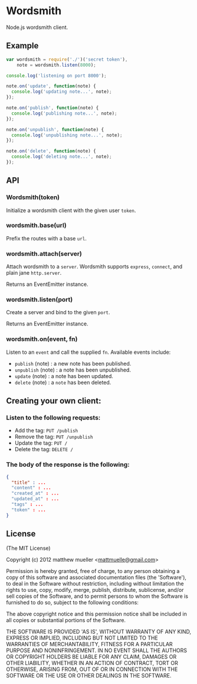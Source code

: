 # Wordsmith

Node.js wordsmith client.

## Example

```js
var wordsmith = require('./')('secret token'),
    note = wordsmith.listen(8000);

console.log('listening on port 8000');

note.on('update', function(note) {
  console.log('updating note...', note);
});

note.on('publish', function(note) {
  console.log('publishing note...', note);
});

note.on('unpublish', function(note) {
  console.log('unpublishing note...', note);
});

note.on('delete', function(note) {
  console.log('deleting note...', note);
});
```

## API

### Wordsmith(token)

Initialize a wordsmith client with the given user `token`.

### wordsmith.base(url)

Prefix the routes with a base `url`.

### wordsmith.attach(server)

Attach wordsmith to a `server`. Wordsmith supports `express`, `connect`, and plain jane `http.server`.

Returns an EventEmitter instance.

### wordsmith.listen(port)

Create a server and bind to the given `port`.

Returns an EventEmitter instance.

### wordsmith.on(event, fn)

Listen to an `event` and call the supplied `fn`. Available events include:

- `publish` (note) : a new note has been published.
- `unpublish` (note) : a note has been unpublished.
- `update` (note) : a note has been updated.
- `delete` (note) : a `note` has been deleted.

## Creating your own client:

### Listen to the following requests:

* Add the tag: `PUT /publish`
* Remove the tag: `PUT /unpublish`
* Update the tag: `PUT /`
* Delete the tag: `DELETE /`

### The body of the response is the following:

```json
{
  "title" : ...
  "content" : ...
  "created_at" : ...
  "updated_at" : ...
  "tags" : ...
  "token" : ...
}
```

## License

(The MIT License)

Copyright (c) 2012 matthew mueller &lt;mattmuelle@gmail.com&gt;

Permission is hereby granted, free of charge, to any person obtaining
a copy of this software and associated documentation files (the
'Software'), to deal in the Software without restriction, including
without limitation the rights to use, copy, modify, merge, publish,
distribute, sublicense, and/or sell copies of the Software, and to
permit persons to whom the Software is furnished to do so, subject to
the following conditions:

The above copyright notice and this permission notice shall be
included in all copies or substantial portions of the Software.

THE SOFTWARE IS PROVIDED 'AS IS', WITHOUT WARRANTY OF ANY KIND,
EXPRESS OR IMPLIED, INCLUDING BUT NOT LIMITED TO THE WARRANTIES OF
MERCHANTABILITY, FITNESS FOR A PARTICULAR PURPOSE AND NONINFRINGEMENT.
IN NO EVENT SHALL THE AUTHORS OR COPYRIGHT HOLDERS BE LIABLE FOR ANY
CLAIM, DAMAGES OR OTHER LIABILITY, WHETHER IN AN ACTION OF CONTRACT,
TORT OR OTHERWISE, ARISING FROM, OUT OF OR IN CONNECTION WITH THE
SOFTWARE OR THE USE OR OTHER DEALINGS IN THE SOFTWARE.
